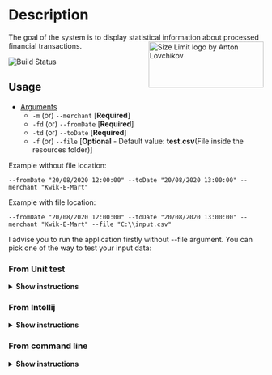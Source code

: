 # Description

The goal of the system is to display statistical information about processed financial transactions.
<img src="https://bilalsaim.com/wp-content/uploads/2020/07/Logo-e1595765973754.png" align="right"
     alt="Size Limit logo by Anton Lovchikov" width="227" height="91">
     
![Build Status](https://github.com/bilalsaim/hoolah-transaction-analyser/workflows/Java%20CI%20with%20Maven/badge.svg)


## Usage

- [Arguments](#arguments)
  - `-m`   (or) `--merchant` [**Required**]
  - `-fd`   (or) `--fromDate` [**Required**]
  - `-td`   (or) `--toDate` [**Required**]
  - `-f`   (or) `--file` [**Optional** - Default value: **test.csv**(File inside the resources folder)]

Example without file location: 

`--fromDate "20/08/2020 12:00:00" --toDate "20/08/2020 13:00:00" --merchant "Kwik-E-Mart"`

Example with file location: 

`--fromDate "20/08/2020 12:00:00" --toDate "20/08/2020 13:00:00" --merchant "Kwik-E-Mart" --file "C:\\input.csv"`

I advise you to run the application firstly without --file argument. You can pick one of the way to test your input data:

### From Unit test

<details><summary><b>Show instructions</b></summary>

1. Goto MainTest.java inside the test folder.

2. Edit arguments inside userArgumentTest()

3. Execute the test

</details>

### From Intellij

<details><summary><b>Show instructions</b></summary>


1. Edit confiuration --> Program arguments --> Put your arguments there and run the application

</details>

### From command line

<details><summary><b>Show instructions</b></summary>

1. Goto project folder and create a jar file with maven:

    ```
    mvn clean assembly:assembly
    ```

2. Execute the following command with your paramaters:

    ```
    java -jar target/hoolah-transaction-analyser.jar --fromDate "20/08/2020 12:00:00" --toDate "20/08/2020 13:00:00" --merchant "Kwik-E-Mart" --file "C:\\input.csv"
    ```

</details>

